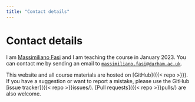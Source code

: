 ```yaml
---
title: "Contact details"
---
```


# Contact details

I am [Massimiliano
Fasi](https://www.durham.ac.uk/staff/massimiliano-fasi/) and I am
teaching the course in January 2023. You can contact me by sending an email to
[`massimiliano.fasi@durham.ac.uk`](mailto:massimiliano.fasi@durham.ac.uk).

This website and all course materials are hosted on [GitHub]({{< repo >}}). If
you have a suggestion or want to report a mistake, please use the GitHub [issue
tracker]({{< repo >}}issues/). [Pull requests]({{< repo >}}pulls/) are also
welcome.
